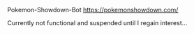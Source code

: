 Pokemon-Showdown-Bot
https://pokemonshowdown.com/

Currently not functional and suspended until I regain interest...
